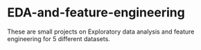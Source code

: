 # EDA-and-feature-engineering
These are small projects on Exploratory data analysis and feature engineering for 5 different datasets.
